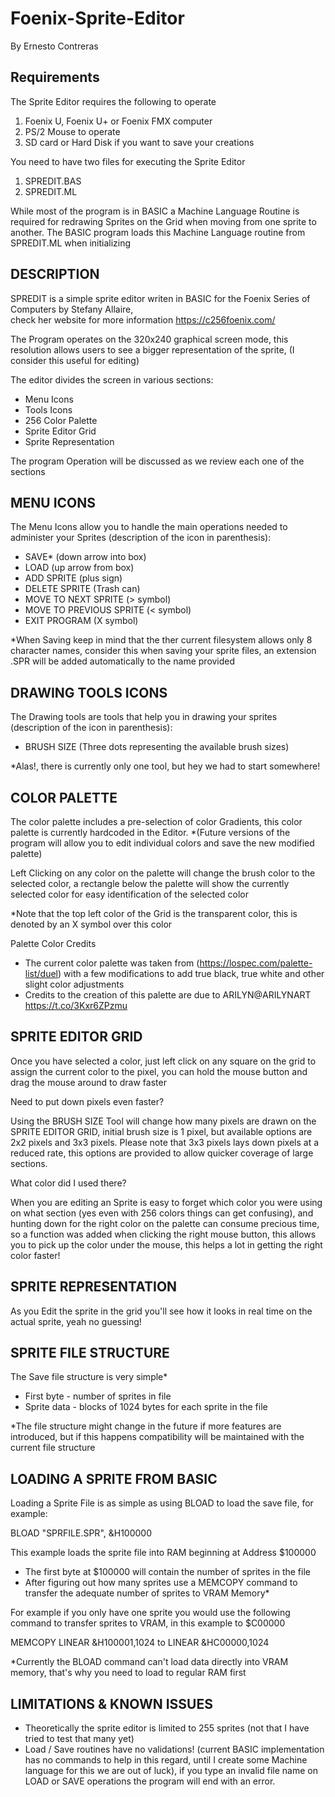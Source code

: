 # Foenix-Sprite-Editor
By Ernesto Contreras

Requirements
--------------
The Sprite Editor requires the following to operate

1. Foenix U, Foenix U+ or Foenix FMX computer 
2. PS/2 Mouse to operate
3. SD card or Hard Disk if you want to save your creations

You need to have two files for executing the Sprite Editor
1. SPREDIT.BAS
2. SPREDIT.ML

While most of the program is in BASIC a Machine Language Routine is required for redrawing Sprites on the Grid when moving from one sprite to another. The BASIC program loads this Machine Language routine from SPREDIT.ML when initializing

DESCRIPTION
----------------------------

SPREDIT is a simple sprite editor writen in BASIC for the Foenix Series of Computers by Stefany Allaire,  
check her website for more information https://c256foenix.com/

The Program operates on the 320x240 graphical screen mode, this resolution allows users to see a bigger representation of the sprite, (I consider this useful for editing)

The editor divides the screen in various sections:

* Menu Icons
* Tools Icons
* 256 Color Palette
* Sprite Editor Grid
* Sprite Representation

The program Operation will be discussed as we review each one of the sections

MENU ICONS               
------------------------------------------------
The Menu Icons allow you to handle the main operations needed to administer your Sprites (description of the icon in parenthesis): 
* SAVE*                   (down arrow into box)
* LOAD                    (up arrow from box)
* ADD SPRITE              (plus sign)
* DELETE SPRITE           (Trash can)
* MOVE TO NEXT SPRITE     (> symbol)
* MOVE TO PREVIOUS SPRITE (< symbol)
* EXIT PROGRAM            (X symbol)

*When Saving keep in mind that the ther current filesystem allows only 8 character names, consider this when saving your sprite files, an extension .SPR will be added automatically to the name provided 

DRAWING TOOLS ICONS 
------------------------------------------------
The Drawing tools are tools that help you in drawing your sprites (description of the icon in parenthesis):
* BRUSH SIZE              (Three dots representing the available brush sizes)

*Alas!, there is currently only one tool, but hey we had to start somewhere!

COLOR PALETTE
-------------------------------------------------

The color palette includes a pre-selection of color Gradients, this color palette is currently hardcoded in the Editor. *(Future versions of the program will allow you to edit individual colors and save the new modified palette)

Left Clicking on any color on the palette will change the brush color to the selected color, a rectangle below the palette will show the currently selected color for easy identification of the selected color

*Note that the top left color of the Grid is the transparent color, this is denoted by an X symbol over this color

Palette Color Credits
* The current color palette was taken from (https://lospec.com/palette-list/duel) with a few modifications to add true black, true white and other slight color adjustments
* Credits to the creation of this palette are due to ARILYN@ARILYNART https://t.co/3Kxr6ZPzmu

SPRITE EDITOR GRID
-------------------------------------------------

Once you have selected a color, just left click on any square on the grid to assign the current color to the pixel, you can hold the mouse button and drag the mouse around to draw faster

Need to put down pixels even faster?

Using the BRUSH SIZE Tool will change how many pixels are drawn on the SPRITE EDITOR GRID, initial brush size is 1 pixel, but available options are 2x2 pixels and 3x3 pixels. Please note that 3x3 pixels lays down pixels at a reduced rate, this options are provided to allow quicker coverage of large sections.

What color did I used there?

When you are editing an Sprite is easy to forget which color you were using on what section (yes even with 256 colors things can get confusing), and hunting down for the right color on the palette can consume precious time, so a function was added when clicking the right mouse button, this allows you to pick up the color under the mouse, this helps a lot in getting the right color faster!

SPRITE REPRESENTATION
-----------------------
As you Edit the sprite in the grid you'll see how it looks in real time on the actual sprite, yeah no guessing!

SPRITE FILE STRUCTURE
---------------------------
The Save file structure is very simple*

* First byte - number of sprites in file
* Sprite data - blocks of 1024 bytes for each sprite in the file

*The file structure might change in the future if more features are introduced, but if this happens compatibility will be maintained with the current file structure

LOADING A SPRITE FROM BASIC
----------------------------
Loading a Sprite File is as simple as using BLOAD to load the save file, for example: 

BLOAD "SPRFILE.SPR", &H100000

This example loads the sprite file into RAM beginning at Address $100000

* The first byte at $100000 will contain the number of sprites in the file
* After figuring out how many sprites use a MEMCOPY command to transfer the adequate number of sprites to VRAM Memory*

For example if you only have one sprite you would use the following command to transfer sprites to VRAM, in this example to $C00000

MEMCOPY LINEAR &H100001,1024 to LINEAR &HC00000,1024

*Currently the BLOAD command can't load data directly into VRAM memory, that's why you need to load to regular RAM first

LIMITATIONS & KNOWN ISSUES
--------------------------
* Theoretically the sprite editor is limited to 255 sprites (not that I have tried to test that many yet)
* Load / Save routines have no validations! (current BASIC implementation has no commands to help in this regard, until I create some Machine language for this we are out of luck), if you type an invalid file name on LOAD or SAVE operations the program will end with an error.

